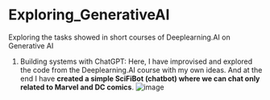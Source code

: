 # Exploring_GenerativeAI
Exploring the tasks showed in short courses of Deeplearning.AI on Generative AI

1. Building systems with ChatGPT:
   Here, I have improvised and explored the code from the Deeplearning.AI course with my own ideas. And at the end I have **created a simple SciFiBot (chatbot) where we can chat only related to Marvel and DC comics**.
   ![image](https://github.com/Chandrabose1/Exploring_GenerativeAI/assets/108891148/2b28a415-f639-4300-af4c-43764290202b)

